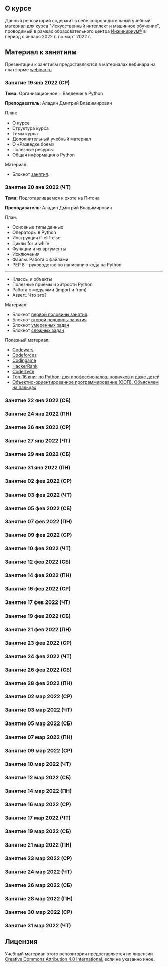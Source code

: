 ## О курсе

Данный репозиторий содержит в себе сопроводительный учебный материал для курса "Искусственный интеллект и машинное обучение", проводимый в рамках образовательного центра [Инжинириум®](https://inginirium.ru/) в период с января 2022 г. по март 2022 г.

## Материал к занятиям

Презентации к занятиям предоставляются в материалах вебинара на платформе [webinar.ru](https://webinar.ru/)

### Занятие 19 янв 2022 (СР)

**Тема:** Организационное + Введение в Python

**Преподаватель:** Аладин Дмитрий Владимирович

План:

* О курсе
* Структура курса
* Темы курса
* Дополнительный учебный материал
* О «Разведке боем»
* Полезные ресурсы
* Общая информация о Python

Материал:

* Блокнот [занятия](https://colab.research.google.com/drive/1puHPVDOwh0Nr8GKfV2_qogN2pBOANFF5?usp=sharing).

### Занятие 20 янв 2022 (ЧТ)

**Тема:** Подготавливаемся к охоте на Питона

**Преподаватель:** Аладин Дмитрий Владимирович

План:

* Основные типы данных
* Операторы в Python
* Инструкция if-elif-else
* Циклы for и while
* Функции и их аргументы
* Исключения
* Файлы. Работа с файлами
* PEP 8 - руководство по написанию кода на Python
  
-----

* Классы и объекты
* Полезные приёмы и хитрости Python
* Работа с модулями (import и from)
* Assert. Что это?

Материал:

* Блокнот [первой половины занятия](https://colab.research.google.com/drive/1puHPVDOwh0Nr8GKfV2_qogN2pBOANFF5?usp=sharing).
* Блокнот [второй половины занятия](https://colab.research.google.com/drive/1yQgG6ESUFzxPWK8nZBkpgKfkt-4dMyjz?usp=sharing)
* Блокнот [умеренных задач](https://colab.research.google.com/drive/1InLaN3crYekO2IEk4H2uG6VU8L-Cv2JL?usp=sharing)
* Блокнот [сложных задач](https://colab.research.google.com/drive/1vexJur3jRHdihMrhOcr2JqiHFObmTko3?usp=sharing)

Полезный материал:

* [Codewars](https://www.codewars.com/)
* [Codeforces](https://codeforces.com/)
* [Codingame](https://www.codingame.com/)
* [HackerRank](https://www.hackerrank.com/)
* [Coderbyte](https://coderbyte.com/)
* [Топ-16 книг по Python: для профессионалов, новичков и даже детей](https://highload.today/top-16-knig-po-python-dlya-professionalov-novichkov-i-dazhe-detej/)
* [Объектно-ориентированное программирование (ООП). Объясняем на пальцах](https://highload.today/obektno-orientirovannoe-programmirovanie/)

### Занятие 22 янв 2022 (СБ)

### Занятие 24 янв 2022 (ПН)

### Занятие 26 янв 2022 (СР)

### Занятие 27 янв 2022 (ЧТ)

### Занятие 29 янв 2022 (СБ)

### Занятие 31 янв 2022 (ПН)

### Занятие 02 фев 2022 (СР)

### Занятие 03 фев 2022 (ЧТ)

### Занятие 05 фев 2022 (СБ)

### Занятие 07 фев 2022 (ПН)

### Занятие 09 фев 2022 (СР)

### Занятие 10 фев 2022 (ЧТ)

### Занятие 12 фев 2022 (СБ)

### Занятие 14 фев 2022 (ПН)

### Занятие 16 фев 2022 (СР)

### Занятие 17 фев 2022 (ЧТ)

### Занятие 19 фев 2022 (СБ)

### Занятие 21 фев 2022 (ПН)

### Занятие 23 фев 2022 (СР)

### Занятие 24 фев 2022 (ЧТ)

### Занятие 26 фев 2022 (СБ)

### Занятие 28 фев 2022 (ПН)

### Занятие 02 мар 2022 (СР)

### Занятие 03 мар 2022 (ЧТ)

### Занятие 05 мар 2022 (СБ)

### Занятие 07 мар 2022 (ПН)

### Занятие 09 мар 2022 (СР)

### Занятие 10 мар 2022 (ЧТ)

### Занятие 12 мар 2022 (СБ)

### Занятие 14 мар 2022 (ПН)

### Занятие 16 мар 2022 (СР)

### Занятие 17 мар 2022 (ЧТ)

### Занятие 19 мар 2022 (СБ)

### Занятие 21 мар 2022 (ПН)

### Занятие 23 мар 2022 (СР)

### Занятие 24 мар 2022 (ЧТ)

### Занятие 26 мар 2022 (СБ)

### Занятие 28 мар 2022 (ПН)

### Занятие 30 мар 2022 (СР)

### Занятие 31 мар 2022 (ЧТ)

## Лицензия

Учебный материал этого репозитория предоставляется по лицензии [Creative Commons Attribution 4.0 International](https://creativecommons.org/licenses/by/4.0/legalcode.ru), если не указанно иное.
